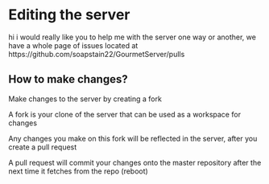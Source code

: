 <h1>Editing the server</h1>
<p>hi i would really like you to help me with the server one way or another, we have a whole page of issues located at https://github.com/soapstain22/GourmetServer/pulls</p>
<h2>How to make changes?</h2>
<p>Make changes to the server by creating a fork</p>
<p>A fork is your clone of the server that can be used as a workspace for changes</p>
<p>Any changes you make on this fork will be reflected in the server, after you create a pull request</p>
<p>A pull request will commit your changes onto the master repository after the next time it fetches from the repo (reboot)</p>

